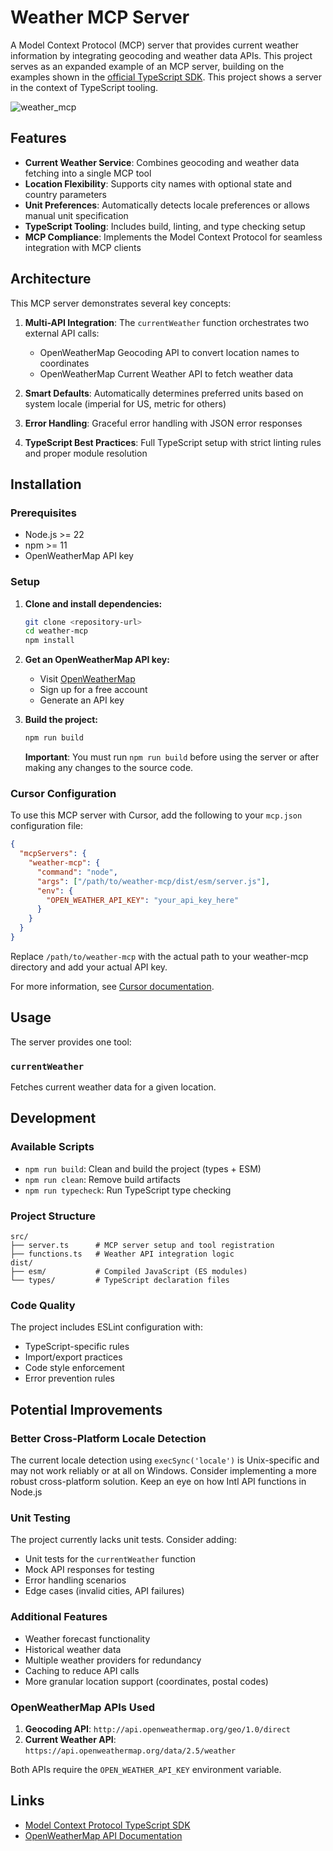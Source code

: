 # Weather MCP Server

A Model Context Protocol (MCP) server that provides current weather information by integrating
geocoding and weather data APIs. This project serves as an expanded example of an MCP server,
building on the examples shown in the
[official TypeScript SDK](https://github.com/modelcontextprotocol/typescript-sdk). This project
shows a server in the context of TypeScript tooling.

![weather_mcp](https://github.com/user-attachments/assets/5250a494-c360-4d91-91bf-dbdcf04cb9f8 "Weather MCP In Use")

## Features

- **Current Weather Service**: Combines geocoding and weather data fetching into a single MCP tool
- **Location Flexibility**: Supports city names with optional state and country parameters
- **Unit Preferences**: Automatically detects locale preferences or allows manual unit specification
- **TypeScript Tooling**: Includes build, linting, and type checking setup
- **MCP Compliance**: Implements the Model Context Protocol for seamless integration with MCP
  clients

## Architecture

This MCP server demonstrates several key concepts:

1. **Multi-API Integration**: The `currentWeather` function orchestrates two external API calls:

   - OpenWeatherMap Geocoding API to convert location names to coordinates
   - OpenWeatherMap Current Weather API to fetch weather data

2. **Smart Defaults**: Automatically determines preferred units based on system locale (imperial for
   US, metric for others)

3. **Error Handling**: Graceful error handling with JSON error responses

4. **TypeScript Best Practices**: Full TypeScript setup with strict linting rules and proper module
   resolution

## Installation

### Prerequisites

- Node.js >= 22
- npm >= 11
- OpenWeatherMap API key

### Setup

1. **Clone and install dependencies:**

   ```bash
   git clone <repository-url>
   cd weather-mcp
   npm install
   ```

2. **Get an OpenWeatherMap API key:**

   - Visit [OpenWeatherMap](https://openweathermap.org/api)
   - Sign up for a free account
   - Generate an API key

3. **Build the project:**
   ```bash
   npm run build
   ```
   **Important**: You must run `npm run build` before using the server or after making any changes
   to the source code.

### Cursor Configuration

To use this MCP server with Cursor, add the following to your `mcp.json` configuration file:

```json
{
  "mcpServers": {
    "weather-mcp": {
      "command": "node",
      "args": ["/path/to/weather-mcp/dist/esm/server.js"],
      "env": {
        "OPEN_WEATHER_API_KEY": "your_api_key_here"
      }
    }
  }
}
```

Replace `/path/to/weather-mcp` with the actual path to your weather-mcp directory and add your
actual API key.

For more information, see [Cursor documentation](https://docs.cursor.com/en/context/mcp).

## Usage

The server provides one tool:

### `currentWeather`

Fetches current weather data for a given location.

## Development

### Available Scripts

- `npm run build`: Clean and build the project (types + ESM)
- `npm run clean`: Remove build artifacts
- `npm run typecheck`: Run TypeScript type checking

### Project Structure

```
src/
├── server.ts      # MCP server setup and tool registration
├── functions.ts   # Weather API integration logic
dist/
├── esm/           # Compiled JavaScript (ES modules)
└── types/         # TypeScript declaration files
```

### Code Quality

The project includes ESLint configuration with:

- TypeScript-specific rules
- Import/export practices
- Code style enforcement
- Error prevention rules

## Potential Improvements

### Better Cross-Platform Locale Detection

The current locale detection using `execSync('locale')` is Unix-specific and may not work reliably
or at all on Windows. Consider implementing a more robust cross-platform solution. Keep an eye on
how Intl API functions in Node.js

### Unit Testing

The project currently lacks unit tests. Consider adding:

- Unit tests for the `currentWeather` function
- Mock API responses for testing
- Error handling scenarios
- Edge cases (invalid cities, API failures)

### Additional Features

- Weather forecast functionality
- Historical weather data
- Multiple weather providers for redundancy
- Caching to reduce API calls
- More granular location support (coordinates, postal codes)

### OpenWeatherMap APIs Used

1. **Geocoding API**: `http://api.openweathermap.org/geo/1.0/direct`
2. **Current Weather API**: `https://api.openweathermap.org/data/2.5/weather`

Both APIs require the `OPEN_WEATHER_API_KEY` environment variable.

## Links

- [Model Context Protocol TypeScript SDK](https://github.com/modelcontextprotocol/typescript-sdk)
- [OpenWeatherMap API Documentation](https://openweathermap.org/api)
